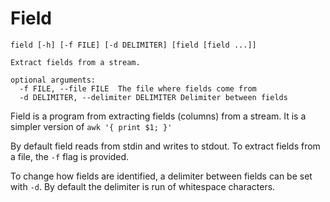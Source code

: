 Field
=====

```
field [-h] [-f FILE] [-d DELIMITER] [field [field ...]]

Extract fields from a stream.

optional arguments:
  -f FILE, --file FILE  The file where fields come from
  -d DELIMITER, --delimiter DELIMITER Delimiter between fields
```

Field is a program from extracting fields (columns) from a stream. It is
a simpler version of `awk '{ print $1; }'`

By default field reads from stdin and writes to stdout. To extract
fields from a file, the `-f` flag is provided.

To change how fields are identified, a delimiter between fields can be
set with `-d`. By default the delimiter is run of whitespace characters.
